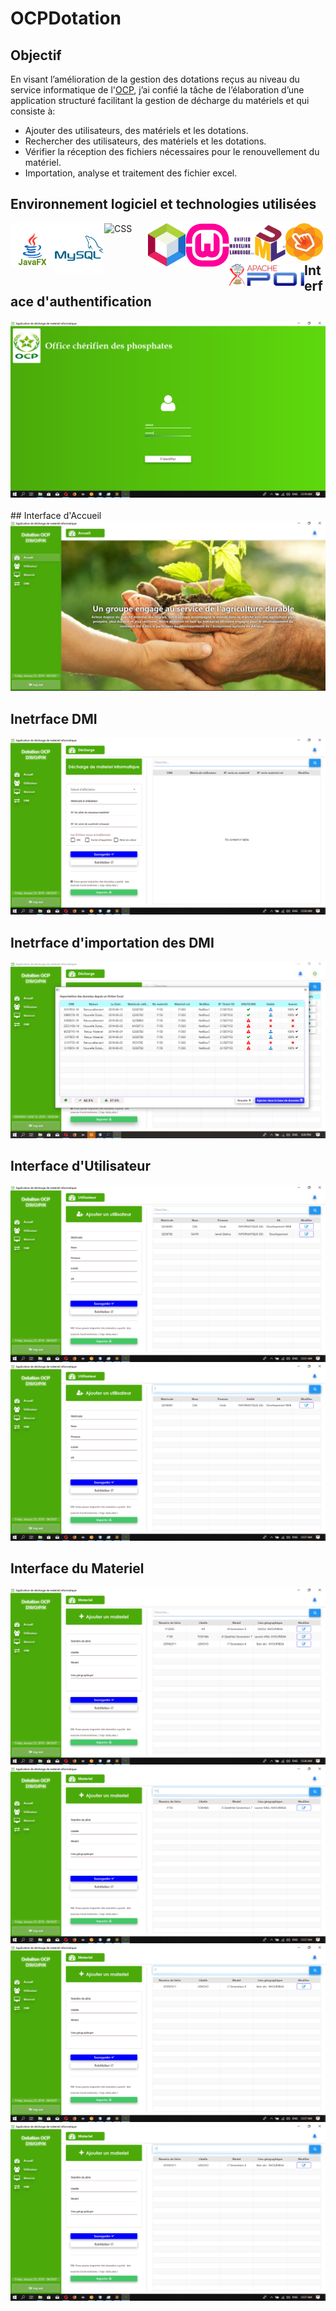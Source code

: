 # OCPDotation


## Objectif
En visant l’amélioration de la gestion des dotations reçus au niveau du service informatique de l'[OCP](https://www.ocpgroup.ma/), j’ai confié la tâche de l’élaboration d’une application structuré facilitant la gestion de décharge du matériels et qui consiste à:
* Ajouter des utilisateurs, des matériels et les dotations. 
* Rechercher des utilisateurs, des matériels et les dotations.
* Vérifier la réception des fichiers nécessaires pour le renouvellement du matériel.
* Importation, analyse et traitement des fichier excel.


## Environnement logiciel et technologies utilisées
[<img align="left" alt="JavaFX" width="70px" src="/media/javafx96.svg" />][javafx]
[<img align="left" alt="Mysql" width="80px" src="/media/mysql.svg" />][mysql]
[<img align="left" alt="CSS" width="70px" src="https://img.icons8.com/color/48/000000/css3.png" />][css]
[<img align="left" alt="NetBeans" width="60px" src="/media/1200px-Apache_NetBeans_Logo.svg.png" />][netbeans]
[<img align="left" alt="wamp" width="70px" src="/media/WampServer-logo.png" />][wamp]
[<img align="left" alt="uml" width="90px" src="/media/UML_logo.svg.png" />][uml]
[<img align="left" alt="scenebuilder" width="60px" src="/media/SceneBuilderLogo.png" />][scenebuilder]
[<img align="left" alt="poi" width="120px" src="/media/1280px-Apache_POI_project_logo_(2018).svg.png" />][poi]

<br/>
<br/>

## Interface d'authentification
<img src="/media/Login1.png" alt="Login" />
<br/>
<br/>
## Interface d'Accueil
<img src="/media/Acceuil.JPG" alt="Accueil1" />

## Inetrface DMI
<img src="/media/Decharge.png" alt="decharge" />

## Inetrface d'importation des DMI
<img src="/media/Screenshot (24).png" alt="dmi_poi_import" />

## Interface d'Utilisateur
<img src="/media/Utilisateur.png" alt="user" />
<img src="/media/Utilisateur-filtre(1).png" alt="user_with_filter1" />

## Interface du Materiel
<img src="/media/Materiel.png" alt="materiel" />
<img src="/media/Materiel-filtre(1).png" alt="materiel_with_filter1" />
<img src="/media/Materiel-filtre(2).png" alt="materiel_with_filter2" />
<img src="/media/Materiel-filtre(3).png" alt="materiel_with_filter3" />






[javafx]: https://openjfx.io/
[css]: https://developer.mozilla.org/fr/docs/Web/CSS
[mysql]: https://icons8.com/icon/21278/css3
[netbeans]: https://icons8.com/icon/21278/css3
[wamp]: https://icons8.com/icon/21278/css3
[uml]: https://icons8.com/icon/21278/css3
[poi]: https://icons8.com/icon/21278/css3
[scenebuilder]: https://icons8.com/icon/21278/css3
